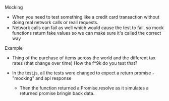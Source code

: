 Mocking
- When you need to test something like a credit card transaction without doing real network calls
    or reall requests.
- Network calls can fail as well which would cause the test to fail, so mock functions return fake values
    so we can make sure it's called the correct way

Example
- Thing of the purchase of items across the world and the different tax rates (that change over time)
    How the f*9k do you test that?
   
- In the test.js, all the tests were changed to expect a return promise
        - "mocking" and api response
    - Then the function returned a Promise.resolve as it simulates a returned promise 
        bringin back data.
